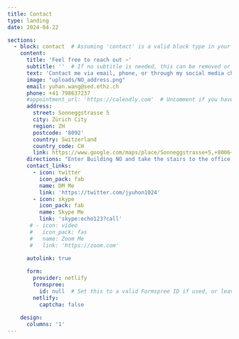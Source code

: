 ```yaml
---
title: Contact
type: landing
date: 2024-04-22

sections:
  - block: contact  # Assuming 'contact' is a valid block type in your theme
    content:
      title: 'Feel free to reach out ~'
      subtitle: ''  # If no subtitle is needed, this can be removed or left empty
      text: 'Contact me via email, phone, or through my social media channels.'  # Added a text content
      image: "uploads/NO_address.png"
      email: yuhan.wang@sed.ethz.ch
      phone: +41 798637237
      #appointment_url: 'https://calendly.com'  # Uncomment if you have an appointment URL
      address:
        street: Sonneggstrasse 5
        city: Zürich City
        region: ZH
        postcode: '8092'
        country: Switzerland
        country_code: CH
        link: https://www.google.com/maps/place/Sonneggstrasse+5,+8006+Z%C3%BCrich/@47.3785812,8.5446438,17z/data=!3m1!4b1!4m6!3m5!1s0x479aa0a6ff9ea61d:0x1f5b9d5a645c1289!8m2!3d47.3785776!4d8.5472187!16s%2Fg%2F11c2f9y632?entry=ttu
      directions: "Enter Building NO and take the stairs to the office 11.3 on Floor H (H 11.3)."
      contact_links:
        - icon: twitter
          icon_pack: fab
          name: DM Me
          link: 'https://twitter.com/jyuhon1024'
        - icon: skype
          icon_pack: fab
          name: Skype Me
          link: 'skype:echo123?call'
       # - icon: video
       #   icon_pack: fas
       #   name: Zoom Me
       #   link: 'https://zoom.com'

      autolink: true
      
      form:
        provider: netlify
        formspree:
          id: null  # Set this to a valid Formspree ID if used, or leave as null if not used
        netlify:
          captcha: false
        
    design:
      columns: '1'
---
```

